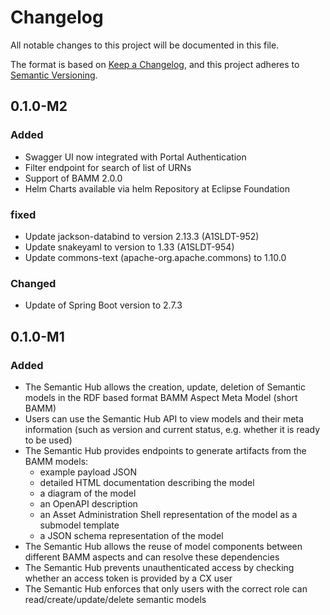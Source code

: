 # Changelog
All notable changes to this project will be documented in this file.

The format is based on [Keep a Changelog](https://keepachangelog.com/en/1.0.0/),
and this project adheres to [Semantic Versioning](https://semver.org/spec/v2.0.0.html).

## 0.1.0-M2

### Added
- Swagger UI now integrated with Portal Authentication
- Filter endpoint for search of list of URNs
- Support of BAMM 2.0.0
- Helm Charts available via helm Repository at Eclipse Foundation

 ### fixed
- Update jackson-databind to version 2.13.3 (A1SLDT-952)
- Update snakeyaml to version to 1.33 (A1SLDT-954)
- Update commons-text (apache-org.apache.commons) to 1.10.0

### Changed
- Update of Spring Boot version to 2.7.3

## 0.1.0-M1

### Added
- The Semantic Hub allows the creation, update, deletion of Semantic models in the RDF based format BAMM Aspect Meta Model (short BAMM)
- Users can use the Semantic Hub API to view models and their meta information (such as version and current status, e.g. whether it is ready to be used)
- The Semantic Hub provides endpoints to generate artifacts from the BAMM models:
  - example payload JSON
  - detailed HTML documentation describing the model
  - a diagram of the model
  - an OpenAPI description
  - an Asset Administration Shell representation of the model as a submodel template
  - a JSON schema representation of the model
- The Semantic Hub allows the reuse of model components between different BAMM aspects and can resolve these dependencies
- The Semantic Hub prevents unauthenticated access by checking whether an access token is provided by a CX user
- The Semantic Hub enforces that only users with the correct role can read/create/update/delete semantic models
